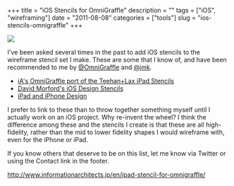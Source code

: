 +++
title = "iOS Stencils for OmniGraffle"
description = ""
tags = ["iOS", "wireframing"]
date = "2011-08-08"
categories = ["tools"]
slug = "ios-stencils-omnigraffle"
+++


<div class="tool-screenshot mb1"><a href="http://www.informationarchitects.jp/en/ipad-stencil-for-omnigraffle/"><img id='bluga-thumbnail-2727' class='bluga-thumbnail custom' src='http://media.konigi.com/bluga/
wt522ff2135bf66_custom.jpg'/></a></div><p>I've been asked several times in the past to add iOS stencils to the wireframe stencil set I make. These are some that I know of, and have been recommended to me by <a href="http://twitter.com/#!/OmniGraffle/statuses/100634567358156800">@OmniGraffle</a> and <a href="http://twitter.com/#!/jmk/statuses/100660919876587520">@jmk</a>.</p>
<ul>
<li><a href="http://www.informationarchitects.jp/en/ipad-stencil-for-omnigraffle/">iA's OmniGraffle port of the Teehan+Lax iPad Stencils</a></li>
<li><a href="https://github.com/davidmorford/iOSDesignStencils">David Morford's iOS Design Stencils</a></li>
<li><a href="http://graffletopia.com/stencils/570">iPad and iPhone Design</a></li>
</ul>
<p>I prefer to link to these than to throw together something myself until I actually work on an iOS project. Why re-invent the wheel? I think the difference among these and the stencils I create is that these are all high-fidelity, rather than the mid to lower fidelity shapes I would wireframe with, even for the iPhone or iPad. </p>
<p>If you know others that deserve to be on this list, let me know via Twitter or using the Contact link in the footer.</p>
  
<p><a href="http://www.informationarchitects.jp/en/ipad-stencil-for-omnigraffle/">http://www.informationarchitects.jp/en/ipad-stencil-for-omnigraffle/</a></p>
      
